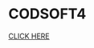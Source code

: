 # CODSOFT4
[CLICK HERE](https://www.figma.com/file/nZkAFzMh26Nv5Pat7tr6XC/E-commerce-website?type=design&t=MiZHfmVjSOqqkoGW-6)
